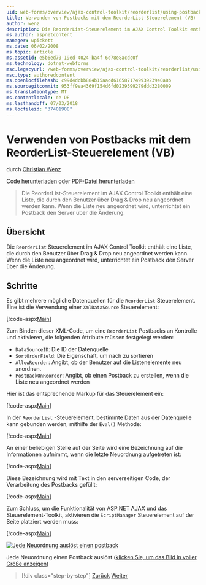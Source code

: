 ```yaml
---
uid: web-forms/overview/ajax-control-toolkit/reorderlist/using-postbacks-with-reorderlist-vb
title: Verwenden von Postbacks mit dem ReorderList-Steuerelement (VB) | Microsoft-Dokumentation
author: wenz
description: Die ReorderList-Steuerelement im AJAX Control Toolkit enthält eine Liste, die durch den Benutzer über Drag & Drop neu angeordnet werden kann. Wenn die Liste neu angeordnet wird, eine Bestellung...
ms.author: aspnetcontent
manager: wpickett
ms.date: 06/02/2008
ms.topic: article
ms.assetid: e5b6ed70-19ed-4024-ba4f-6d78e8acdc0f
ms.technology: dotnet-webforms
msc.legacyurl: /web-forms/overview/ajax-control-toolkit/reorderlist/using-postbacks-with-reorderlist-vb
msc.type: authoredcontent
ms.openlocfilehash: c99d4dcbb884b15aadd6165871749939239e0a8b
ms.sourcegitcommit: 953ff9ea4369f154d6fd0239599279ddd3280009
ms.translationtype: MT
ms.contentlocale: de-DE
ms.lasthandoff: 07/03/2018
ms.locfileid: "37401908"
---
```

<a name="using-postbacks-with-reorderlist-vb"></a>Verwenden von Postbacks mit dem ReorderList-Steuerelement (VB)
====================
durch [Christian Wenz](https://github.com/wenz)

[Code herunterladen](http://download.microsoft.com/download/9/3/f/93f8daea-bebd-4821-833b-95205389c7d0/ReorderList4.vb.zip) oder [PDF-Datei herunterladen](http://download.microsoft.com/download/2/d/c/2dc10e34-6983-41d4-9c08-f78f5387d32b/reorderlist4VB.pdf)

> Die ReorderList-Steuerelement im AJAX Control Toolkit enthält eine Liste, die durch den Benutzer über Drag & Drop neu angeordnet werden kann. Wenn die Liste neu angeordnet wird, unterrichtet ein Postback den Server über die Änderung.


## <a name="overview"></a>Übersicht

Die `ReorderList` Steuerelement im AJAX Control Toolkit enthält eine Liste, die durch den Benutzer über Drag & Drop neu angeordnet werden kann. Wenn die Liste neu angeordnet wird, unterrichtet ein Postback den Server über die Änderung.

## <a name="steps"></a>Schritte

Es gibt mehrere mögliche Datenquellen für die `ReorderList` Steuerelement. Eine ist die Verwendung einer `XmlDataSource` Steuerelement:

[!code-aspx[Main](using-postbacks-with-reorderlist-vb/samples/sample1.aspx)]

Zum Binden dieser XML-Code, um eine `ReorderList` Postbacks an Kontrolle und aktivieren, die folgenden Attribute müssen festgelegt werden:

- `DataSourceID`: Die ID der Datenquelle
- `SortOrderField`: Die Eigenschaft, um nach zu sortieren
- `AllowReorder`: Angibt, ob der Benutzer auf die Listenelemente neu anordnen.
- `PostBackOnReorder`: Angibt, ob einen Postback zu erstellen, wenn die Liste neu angeordnet werden

Hier ist das entsprechende Markup für das Steuerelement ein:

[!code-aspx[Main](using-postbacks-with-reorderlist-vb/samples/sample2.aspx)]

In der `ReorderList` -Steuerelement, bestimmte Daten aus der Datenquelle kann gebunden werden, mithilfe der `Eval()` Methode:

[!code-aspx[Main](using-postbacks-with-reorderlist-vb/samples/sample3.aspx)]

An einer beliebigen Stelle auf der Seite wird eine Bezeichnung auf die Informationen aufnimmt, wenn die letzte Neuordnung aufgetreten ist:

[!code-aspx[Main](using-postbacks-with-reorderlist-vb/samples/sample4.aspx)]

Diese Bezeichnung wird mit Text in den serverseitigen Code, der Verarbeitung des Postbacks gefüllt:

[!code-aspx[Main](using-postbacks-with-reorderlist-vb/samples/sample5.aspx)]

Zum Schluss, um die Funktionalität von ASP.NET AJAX und das Steuerelement-Toolkit, aktivieren die `ScriptManager` Steuerelement auf der Seite platziert werden muss:

[!code-aspx[Main](using-postbacks-with-reorderlist-vb/samples/sample6.aspx)]


[![Jede Neuordnung auslöst einen postback](using-postbacks-with-reorderlist-vb/_static/image2.png)](using-postbacks-with-reorderlist-vb/_static/image1.png)

Jede Neuordnung einen Postback auslöst ([klicken Sie, um das Bild in voller Größe anzeigen](using-postbacks-with-reorderlist-vb/_static/image3.png))

> [!div class="step-by-step"]
> [Zurück](drag-and-drop-via-reorderlist-cs.md)
> [Weiter](drag-and-drop-via-reorderlist-vb.md)
